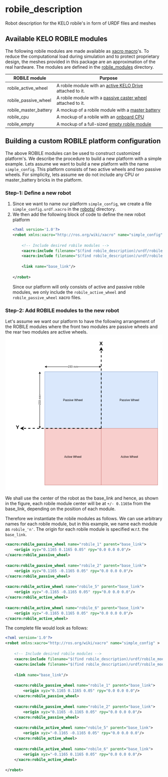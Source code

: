# robile_description

Robot description for the KELO robile's in form of URDF files and meshes

## Available KELO ROBILE modules

The following robile modules are made available as [xacro macro](http://wiki.ros.org/xacro#Macros)'s. To reduce the computational load during simulation and to protect proprietary design, the meshes provided in this package are an approximation of the real hardware. The modules are defined in the [robile_modules](urdf/robile_modules/) directory.

| ROBILE module         | Purpose                                                                                                                             |
|-----------------------|-------------------------------------------------------------------------------------------------------------------------------------|
| robile_active_wheel   | A robile module with an [active KELO Drive](https://www.shop.kelo-robotics.com/product-page/active-wheel) attached to it.           |
| robile_passive_wheel  | A robile module with a [passive caster wheel](https://www.shop.kelo-robotics.com/product-page/passive-caster-wheel) attached to it. |
| robile_master_battery | A mockup of a robile module with a [master battery](https://www.shop.kelo-robotics.com/product-page/onboard-cpu)                    |
| robile_cpu            | A mockup of a robile with an [onboard CPU](https://www.shop.kelo-robotics.com/product-page/onboard-cpu)                             |
| robile_empty          | A mockup of a full-sized [empty robile module](https://www.shop.kelo-robotics.com/product-page/full-sized-empty-brick)              |

## Building a custom ROBILE platform configuration

The above ROBILE modules can be used to construct customized platform's. We describe the procedure to build a new platform with a simple example. Lets assume we want to build a new platform with the name `simple_config`. This platform consists of two active wheels and two passive wheels. For simplicity, lets assume we do not include any CPU or master_battery bricks in the platform.

### Step-1: Define a new robot
1. Since we want to name our platform `simple_config`, we create a file `simple_config.urdf.xacro` in the [robots/](robots/) directory.
2. We then add the following block of code to define the new robot platform
    ~~~ xml
    <?xml version='1.0'?>
    <robot xmlns:xacro="http://ros.org/wiki/xacro" name="simple_config" >

        <!-- Include desired robile modules -->
        <xacro:include filename="$(find robile_description)/urdf/robile_modules/robile_active_wheel.urdf.xacro" />
        <xacro:include filename="$(find robile_description)/urdf/robile_modules/robile_passive_wheel.urdf.xacro" />

        <link name="base_link"/>

    </robot>
    ~~~
    Since our platform will only consists of active and passive robile modules, we only include the `robile_active_wheel` and `robile_passive_wheel` xacro files.

### Step-2: Add ROBILE modules to the new robot
Let's assume we want our platform to have the following arrangement of the ROBILE modules where the front two modules are passive wheels and the rear two modules are active wheels. <br> ![Simple config arrangement](docs/images/simple_config_example_layout.png)

We shall use the center of the robot as the base_link and hence, as shown in the figure, each robile module center will be at `+/- 0.1165m` from the base_link, depending on the position of each module.

Therefore we instantiate the robile modules as follows. We can use arbitrary names for each robile module, but in this example, we name each module as `robile_'n'`. The origin for each robile module is specified w.r.t. the `base_link`.

~~~ xml
<xacro:robile_passive_wheel name="robile_1" parent="base_link">
    <origin xyz="0.1165 0.1165 0.05" rpy="0.0 0.0 0.0"/>
</xacro:robile_passive_wheel>

<xacro:robile_passive_wheel name="robile_2" parent="base_link">
    <origin xyz="0.1165 -0.1165 0.05" rpy="0.0 0.0 0.0"/>
</xacro:robile_passive_wheel>

<xacro:robile_active_wheel name="robile_5" parent="base_link">
    <origin xyz="-0.1165 -0.1165 0.05" rpy="0.0 0.0 0.0"/>
</xacro:robile_active_wheel>

<xacro:robile_active_wheel name="robile_6" parent="base_link">
    <origin xyz="-0.1165 0.1165 0.05" rpy="0.0 0.0 0.0"/>
</xacro:robile_active_wheel>
~~~

The complete file would look as follows:

~~~ xml
<?xml version='1.0'?>
<robot xmlns:xacro="http://ros.org/wiki/xacro" name="simple_config" >

    <!-- Include desired robile modules -->
    <xacro:include filename="$(find robile_description)/urdf/robile_modules/robile_active_wheel.urdf.xacro" />
    <xacro:include filename="$(find robile_description)/urdf/robile_modules/robile_passive_wheel.urdf.xacro" />

    <link name="base_link"/>

    <xacro:robile_passive_wheel name="robile_1" parent="base_link">
        <origin xyz="0.1165 0.1165 0.05" rpy="0.0 0.0 0.0"/>
    </xacro:robile_passive_wheel>

    <xacro:robile_passive_wheel name="robile_2" parent="base_link">
        <origin xyz="0.1165 -0.1165 0.05" rpy="0.0 0.0 0.0"/>
    </xacro:robile_passive_wheel>

    <xacro:robile_active_wheel name="robile_5" parent="base_link">
        <origin xyz="-0.1165 -0.1165 0.05" rpy="0.0 0.0 0.0"/>
    </xacro:robile_active_wheel>

    <xacro:robile_active_wheel name="robile_6" parent="base_link">
        <origin xyz="-0.1165 0.1165 0.05" rpy="0.0 0.0 0.0"/>
    </xacro:robile_active_wheel>

</robot>
~~~
